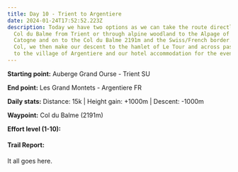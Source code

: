 ```yaml
---
title: Day 10 - Trient to Argentiere
date: 2024-01-24T17:52:52.223Z
description: Today we have two options as we can take the route directly to the
  Col du Balme from Trient or through alpine woodland to the Alpage of Tseppes,
  Catogne and on to the Col du Balme 2191m and the Swiss/French border. From the
  Col, we then make our descent to the hamlet of Le Tour and across pastureland
  to the village of Argentiere and our hotel accommodation for the evening.
---
```

**Starting point:** Auberge Grand Ourse - Trient SU

**End point:** Les Grand Montets - Argentiere FR

**Daily stats:** Distance: 15k | Height gain: +1000m | Descent: -1000m

**Waypoint:** Col du Balme (2191m)

**Effort level (1-10):**

#### Trail Report:

It all goes here.